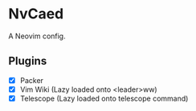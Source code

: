 # NvCaed
A Neovim config.

## Plugins
- [x] Packer
- [x] Vim Wiki (Lazy loaded onto \<leader\>ww)
- [x] Telescope (Lazy loaded onto telescope command)
